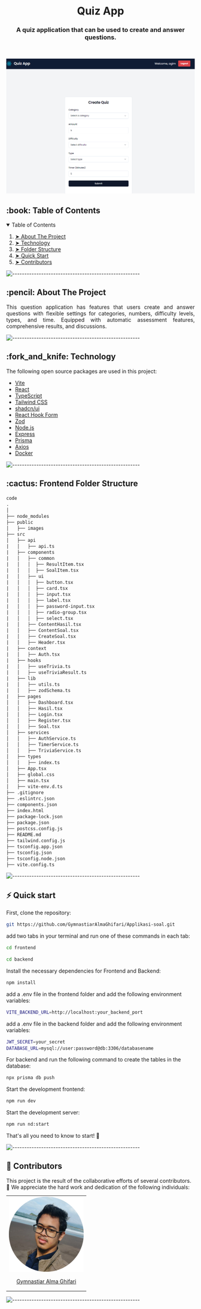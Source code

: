 <h1 align="center"> Quiz App </h1>
<h3 align="center"> A quiz application that can be used to create and answer questions. </h3>

</br>

![-----------------------------------------------------](https://github.com/GymnastiarAlmaGhifari/Applikasi-soal/blob/main/Frontend/public/image.png)

<!-- TABLE OF CONTENTS -->
<h2 id="table-of-contents"> :book: Table of Contents</h2>

<details open="open">
  <summary>Table of Contents</summary>
  <ol>
    <li><a href="#about-the-project"> ➤ About The Project</a></li>
    <li><a href="#Technology"> ➤ Technology</a></li>
    <li><a href="#folder-structure"> ➤ Folder Structure</a></li>
    <li><a href="#Quick"> ➤ Quick Start</a></li>
    <li><a href="#Contributors"> ➤ Contributors</a></li>
  </ol>
</details>

![-----------------------------------------------------](https://raw.githubusercontent.com/andreasbm/readme/master/assets/lines/rainbow.png)

<!-- ABOUT THE PROJECT -->
<h2 id="about-the-project"> :pencil: About The Project</h2>

<p align="justify">
This question application has features that users create and answer questions with flexible settings for categories, numbers, difficulty levels, types, and time. Equipped with automatic assessment features, comprehensive results, and discussions.</p>

![-----------------------------------------------------](https://raw.githubusercontent.com/andreasbm/readme/master/assets/lines/rainbow.png)

<!-- Technology -->
<h2 id="Technology"> :fork_and_knife: Technology</h2>

<!--This project is written in Python programming language. <br>-->

The following open source packages are used in this project:

- [Vite](https://vitejs.dev/)
- [React](https://reactjs.org/)
- [TypeScript](https://www.typescriptlang.org/)
- [Tailwind CSS](https://tailwindcss.com/)
- [shadcn/ui](https://ui.shadcn.com/)
- [React Hook Form](https://react-hook-form.com/)
- [Zod](https://zod.dev/)
- [Node.js](https://nodejs.org/)
- [Express](https://expressjs.com/)
- [Prisma](https://www.prisma.io/)
- [Axios](https://axios-http.com/)
- [Docker](https://www.docker.com/)

![-----------------------------------------------------](https://raw.githubusercontent.com/andreasbm/readme/master/assets/lines/rainbow.png)

<!-- :paw_prints:-->
<!-- FOLDER STRUCTURE -->
<h2 id="folder-structure"> :cactus: Frontend Folder Structure</h2>

    code
    .
    │
    ├── node_modules
    ├── public
    │   ├── images
    ├── src
    │   ├── api
    |   │   ├── api.ts
    |   ├── components
    |   │   ├── common
    |   │   │  ├── ResultItem.tsx
    |   │   │  ├── SoalItem.tsx
    |   │   ├── ui
    |   │   │  ├── button.tsx
    |   │   │  ├── card.tsx
    |   │   │  ├── input.tsx
    |   │   │  ├── label.tsx
    |   │   │  ├── password-input.tsx
    |   │   │  ├── radio-group.tsx
    |   │   │  ├── select.tsx
    |   │   ├── ContentHasil.tsx
    |   │   ├── ContentSoal.tsx
    |   │   ├── CreateSoal.tsx
    |   │   ├── Header.tsx
    |   ├── context
    |   │   ├── Auth.tsx
    |   ├── hooks
    |   │   ├── useTrivia.ts
    |   │   ├── useTriviaResult.ts
    |   ├── lib
    |   │   ├── utils.ts
    |   │   ├── zodSchema.ts
    |   ├── pages
    │   │   ├── Dashboard.tsx
    │   │   ├── Hasil.tsx
    │   │   ├── Login.tsx
    │   │   ├── Register.tsx
    │   │   ├── Soal.tsx
    │   ├── services
    │   │   ├── AuthService.ts
    │   │   ├── TimerService.ts
    │   │   ├── TriviaService.ts
    │   ├── types
    │   │   ├── index.ts
    │   ├── App.tsx
    │   ├── global.css
    │   ├── main.tsx
    │   ├── vite-env.d.ts
    ├── .gitignore
    ├── .eslintrc.json
    ├── components.json
    ├── index.html
    ├── package-lock.json
    ├── package.json
    ├── postcss.config.js
    ├── README.md
    ├── tailwind.config.js
    ├── tsconfig.app.json
    ├── tsconfig.json
    ├── tsconfig.node.json
    ├── vite.config.ts

![-----------------------------------------------------](https://raw.githubusercontent.com/andreasbm/readme/master/assets/lines/rainbow.png)

<h2 id="Quick"> ⚡️ Quick start </h2>

First, clone the repository:

```bash
git https://github.com/GymnastiarAlmaGhifari/Applikasi-soal.git
```

add two tabs in your terminal and run one of these commands in each tab:

```bash
cd frontend
```

```bash
cd backend
```

Install the necessary dependencies for Frontend and Backend:
    
 ```bash
npm install
```

<!-- forfrontend -->
add a .env file in the frontend folder and add the following environment variables:

```bash
VITE_BACKEND_URL=http://localhost:your_backend_port
```

<!-- forbackend -->
add a .env file in the backend folder and add the following environment variables:

```bash
JWT_SECRET=your_secret
DATABASE_URL=mysql://user:password@db:3306/databasename
```

<!-- prisma database -->
For backend and run the following command to create the tables in the database:

```bash
npx prisma db push
```

Start the development frontend:
    
```bash
npm run dev
```

Start the development server:

```bash
npm run nd:start
```

That's all you need to know to start! 🎉

![-----------------------------------------------------](https://raw.githubusercontent.com/andreasbm/readme/master/assets/lines/rainbow.png)

<h2 id="Contributors">📜 Contributors</h2>

This project is the result of the collaborative efforts of several contributors. 💖 We appreciate the hard work and dedication of the following individuals:

<table align="center">
  <tr border="none">
    <td valign="top">  <a href="https://gymnastiarag.my.id/">
    <img src="https://github.com/7exp/backend/blob/main/public/images/AGIM-modified.png" alt="Gymnastiar Alma Ghifari" width="200px">
    <p align="center">Gymnastiar Alma Ghifari</p>
  </tr>
</table>

![-----------------------------------------------------](https://raw.githubusercontent.com/andreasbm/readme/master/assets/lines/rainbow.png)
